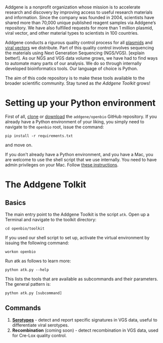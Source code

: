 Addgene is a nonprofit organization whose mission is to accelerate research and discovery by improving access to useful research materials and information. Since the company was founded in 2004, scientists have shared more than 70,000 unique published reagent samples via Addgene’s repository. We have also fulfilled requests for more than 1 million plasmid, viral vector, and other material types to scientists in 100 countries.

Addgene conducts a rigurous quality control process for all [plasmids](https://blog.addgene.org/plasmids-101-an-inside-look-at-ngs-plasmid-quality-control) and 
[viral vectors](https://blog.addgene.org/aav-vector-quality-control-going-the-extra-mile) we distribute. Part of this quality control involves sequencing the materials using Next Generation Sequencing (NGS/VGS). [explain better!]. As our NGS and VGS data volume grows, we have had to find ways to automate many parts of our analysis. We do so through internally developed bioinformatics tools. Our language of choice is Python.

The aim of this code repository is to make these tools available to the broader scientific community.
Stay tuned as *the Addgene Toolkit* grows!

# Setting up your Python environment
First of all, [clone](https://github.com/addgene/openbio) or [download](https://github.com/addgene/openbio/archive/master.zip) the `addgene/openbio` GitHub repository. 
If you already have a Python environment of your liking, you simply need to navigate to the `openbio` root, issue the command:
```
pip install -r requirements.txt
```
and move on.

If you don't already have a Python environment, and you have a Mac, you are welcome to use the shell script that we use internally. You need to have admin privileges on your Mac. 
Follow [these instructions](https://addgene.github.io/openbio/setup).

# The Addgene Tolkit
## Basics
The main entry point to the Addgene Toolkit is the script `atk`.
Open up a Terminal and navigate to the toolkit directory:
```
cd openbio/toolkit
```
If you used our shell script to set up, activate the virtual environment by issuing the following command:
```
workon openbio
```
Run atk as follows to learn more:
```
python atk.py --help
```
This lists the tools that are available as subcommands and their parameters. The general pattern is:
```
python atk.py [subcommand]
```

## Commands
1. __[Serotypes](https://addgene.github.io/openbio/serotypes)__ - detect and report specific signatures in VGS data, useful to differentiate viral serotypes.
1. __Recombination__ (coming soon) - detect recombination in VGS data, used for Cre-Lox quality control.

